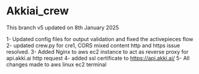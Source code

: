 # Akkiai_crew

This branch v5 updated on 8th January 2025

1- Updated config files for output validation and fixed the activepieces flow
2- updated crew.py for cre1, CORS mixed content http and https issue resolved. 
3- Added Nginx to aws ec2 instance to act as reverse proxy for api.akki.ai http request
4- added ssl certificate to https://api.akki.ai/
5- All changes made to aws linux ec2 terminal
